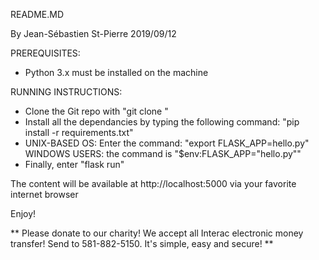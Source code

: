README.MD

By Jean-Sébastien St-Pierre
2019/09/12

PREREQUISITES:

- Python 3.x must be installed on the machine

RUNNING INSTRUCTIONS:

- Clone the Git repo with "git clone <theRepoURL>"
- Install all the dependancies by typing the following command: "pip install -r requirements.txt"
- UNIX-BASED OS: Enter the command: "export FLASK_APP=hello.py"  WINDOWS USERS: the command is "$env:FLASK_APP="hello.py"" 
- Finally, enter "flask run"

The content will be available at http://localhost:5000 via your favorite internet browser

Enjoy!

** Please donate to our charity!  We accept all Interac electronic money transfer!  Send to 581-882-5150.
   It's simple, easy and secure! **


	
